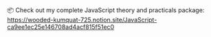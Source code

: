 📦 Check out my complete JavaScript theory and practicals package: https://wooded-kumquat-725.notion.site/JavaScript-ca9ee1ec25e146708ad4acf815f51ec0 
